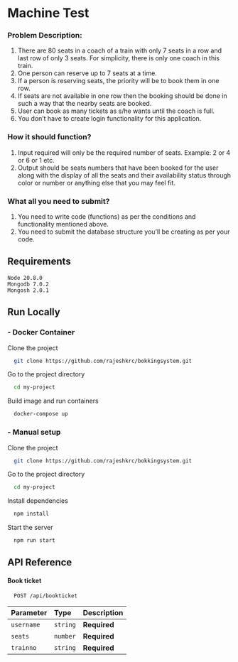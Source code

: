 
# Machine Test

### Problem Description:
1. There are 80 seats in a coach of a train with only 7 seats in a row and last row of
only 3 seats. For simplicity, there is only one coach in this train.
2. One person can reserve up to 7 seats at a time.
3. If a person is reserving seats, the priority will be to book them in one row.
4. If seats are not available in one row then the booking should be done in such a way
that the nearby seats are booked.
5. User can book as many tickets as s/he wants until the coach is full.
6. You don’t have to create login functionality for this application.

### How it should function?
1. Input required will only be the required number of seats. Example: 2 or 4 or 6 or 1 etc.
2. Output should be seats numbers that have been booked for the user along with the
display of all the seats and their availability status through color or number or anything
else that you may feel fit.

### What all you need to submit?
1. You need to write code (functions) as per the conditions and functionality mentioned
above.
2. You need to submit the database structure you’ll be creating as per your code.




## Requirements

```
Node 20.8.0
Mongodb 7.0.2
Mongosh 2.0.1
```

## Run Locally

### - Docker Container
Clone the project

```bash
  git clone https://github.com/rajeshkrc/bokkingsystem.git
```

Go to the project directory

```bash
  cd my-project
```

Build image and run containers 

```bash
  docker-compose up
```

### - Manual setup 
Clone the project

```bash
  git clone https://github.com/rajeshkrc/bokkingsystem.git
```

Go to the project directory

```bash
  cd my-project
```

Install dependencies

```bash
  npm install
```

Start the server

```bash
  npm run start
```


## API Reference

#### Book ticket

```http
  POST /api/bookticket
```

| Parameter | Type     | Description                |
| :-------- | :------- | :------------------------- |
| `username` | `string` | **Required** |
| `seats`    | `number` | **Required** |
| `trainno`  | `string` | **Required** |

